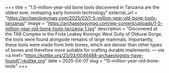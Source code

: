 +++
title = "1.5-million-year-old bone tools discovered in Tanzania are the oldest ever, reshaping early hominin technology"
external_url = "https://archaeologymag.com/2025/03/1-5-million-year-old-bone-tools-tanzania/"
image = "https://archaeologymag.com/wp-content/uploads/1-5-million-year-old-bone-tools-tanzania-1.jpg"
description = "Discovered at the T69 Complex in the Frida Leakey Korongo West Gully of Olduvai Gorge, the tools were found alongside remains of large mammals. Importantly, these tools were made from limb bones, which are denser than other types of bones and therefore more suitable for crafting durable implements. — <em>via</em> <a href=\"https://kottke.org/25/03/0046488-archaeologists-have-found\">kottke.org</a>"
date = 2025-04-07
slug = "15-million-year-old-bone-tools"
+++ 